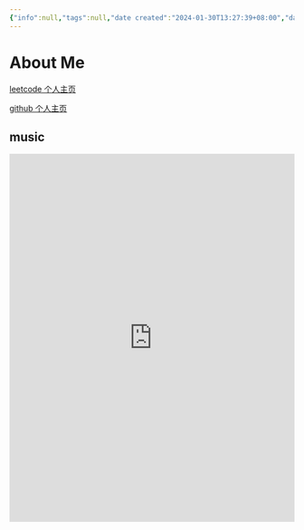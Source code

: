 ```yaml
---
{"info":null,"tags":null,"date created":"2024-01-30T13:27:39+08:00","date modified":"2024-04-18T13:40:02+08:00","dg-publish":true,"view-date":"2024-03-22","view-count":1,"permalink":"/card/About Me/","dgPassFrontmatter":true,"noteIcon":"2","created":"2024-01-30T13:27:39+08:00","updated":"2024-04-18T13:40:02+08:00"}
---
```



# About Me

[leetcode 个人主页](https://leetcode.cn/u/wudanyang/)

[github 个人主页](https://github.com/wudanyang6)

## music

<iframe width="100%" height="650px" src="https://music.163.com/playlist?id=13022777&userid=16553655" scrolling="no" border="0" frameborder="no" framespacing="0" allowfullscreen="false"> </iframe>

